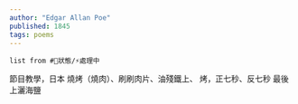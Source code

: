 ```yaml
---
author: "Edgar Allan Poe"
published: 1845
tags: poems
---
```

```dataview
list from #📎狀態/⚡處理中 
```

節目教學，日本
燒烤（燒肉）、刷刷肉片、油殘鐵上、
烤，正七秒、反七秒
最後上灑海鹽